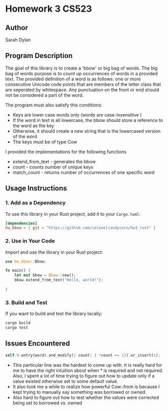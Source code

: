 # Homework 3 CS523
## Author
Sarah Dylan

## Program Description

The goal of this library is to create a 'bbow' or big bag of words.
The big bag of words purpose is to count up occurrences of words in a provided text.
The provided definition of a word is as follows: one or more consecutive Unicode code points that are members of the letter
class that are seperated by whitespace. Any punctuation on the front or end should not be considered a part of the word.

The program must also satisfy this conditions:
* Keys are lower case words only (words are case-insensitive )
* If the word in text is all lowercase, the bbow should store a reference
to the word as the key
* Otherwise, it should create a new string that is the lowercased version of the word
* The keys must be of type Cow

I provided the implementations for the following functions
* extend_from_text - generates the bbow
* count - counts number of unique keys
* match_count - returns number of occurrences of one specific word

## Usage Instructions

### 1. **Add as a Dependency**
To use this library in your Rust project, add it to your `Cargo.toml`:

```toml
[dependencies]
hw_bbow = { git = "https://github.com/colonelcandycorn/hw3_rust" }
```

### 2. **Use in Your Code**
Import and use the library in your Rust project:

```rust
use hw_bbow::Bbow;

fn main() {
    let mut bbow = Bbow::new();
    bbow.extend_from_text("Hello, world!");
    
}
```

### 3. **Build and Test**
If you want to build and test the library locally:

```sh
cargo build
cargo test
```



## Issues Encountered
```rust
self.0.entry(word).and_modify(| count| { *count += 1}).or_insert(1);
```
* This particular line was the hardest to come up with. It is really hard for me
to have the right intuition about when * is required and not required. Also, I spent
a lot of time trying to figure out how to update only if a value existed otherwise set
to some default value. 
* It also took me a while to realize how powerful Cow::from is because I kept trying to manually say something
was borrowed or owned.
* Also hard to figure out how to test whether the values were corrected being set to borrowed vs. owned

